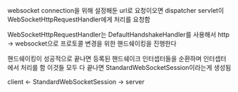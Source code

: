 
websocket connection을 위해 설정해둔 url로 요청이오면 dispatcher servlet이 WebSocketHttpRequestHandler에게 처리를 요청함

WebSocketHttpRequestHandler는 DefaultHandshakeHandler를 사용해서 http -> websocket으로 프로토콜 변경을 위한 핸드쉐이킹을 진행한다 

핸드쉐이킹이 성공적으로 끝나면 등록된 핸드쉐이크 인터셉터들을 순환하며 인터셉터에서 처리를 함
이것들 모두 다 끝나면 StandardWebSocketSession이라는게 생성됨

client <- StandardWebSocketSession -> server
